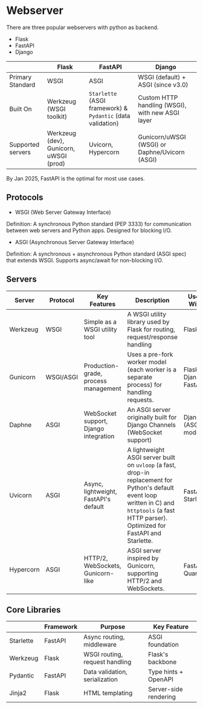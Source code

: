# Webserver

There are three popular webservers with python as backend.

* Flask
* FastAPI
* Django

||Flask|FastAPI|Django|
|-|-|-|-|
|Primary Standard|WSGI|ASGI|WSGI (default) + ASGI (since v3.0)|
|Built On|Werkzeug (WSGI toolkit)|`Starlette` (ASGI framework) & `Pydantic` (data validation)|Custom HTTP handling (WSGI), with new ASGI layer|
|Supported servers|Werkzeug (dev), Gunicorn, uWSGI (prod)|Uvicorn, Hypercorn|Gunicorn/uWSGI (WSGI) or Daphne/Uvicorn (ASGI)|

By Jan 2025, FastAPI is the optimal for most use cases.

## Protocols

* WSGI (Web Server Gateway Interface)

Definition: A synchronous Python standard (PEP 3333) for communication between web servers and Python apps. Designed for blocking I/O.

* ASGI (Asynchronous Server Gateway Interface)

Definition: A synchronous + asynchronous Python standard (ASGI spec) that extends WSGI. Supports async/await for non-blocking I/O.

## Servers

|Server|Protocol|Key Features|Description|Used With|Launched Year|
|-|-|-|-|-|-|
|Werkzeug|WSGI|Simple as a WSGI utility tool|A WSGI utility library used by Flask for routing, request/response handling|Flask|~2007|
|Gunicorn|WSGI/ASGI|Production-grade, process management|Uses a pre-fork worker model (each worker is a separate process) for handling requests.|Flask, Django, FastAPI|~2009|
|Daphne|ASGI|WebSocket support, Django integration|An ASGI server originally built for Django Channels (WebSocket support)|Django (ASGI mode)|~2015|
|Uvicorn|ASGI|Async, lightweight, FastAPI's default|A lightweight ASGI server built on `uvloop` (a fast, drop-in replacement for Python's default event loop written in C) and `httptools` (a fast HTTP parser). Optimized for FastAPI and Starlette.|FastAPI, Starlette|~2018|
|Hypercorn|ASGI|HTTP/2, WebSockets, Gunicorn-like|ASGI server inspired by Gunicorn, supporting HTTP/2 and WebSockets.|FastAPI, Quart|~2018|

## Core Libraries

||Framework|Purpose|Key Feature|
|-|-|-|-|
|Starlette|FastAPI|Async routing, middleware|ASGI foundation|
|Werkzeug|Flask|WSGI routing, request handling|Flask's backbone|
|Pydantic|FastAPI|Data validation, serialization|Type hints + OpenAPI|
|Jinja2|Flask|HTML templating|Server-side rendering|